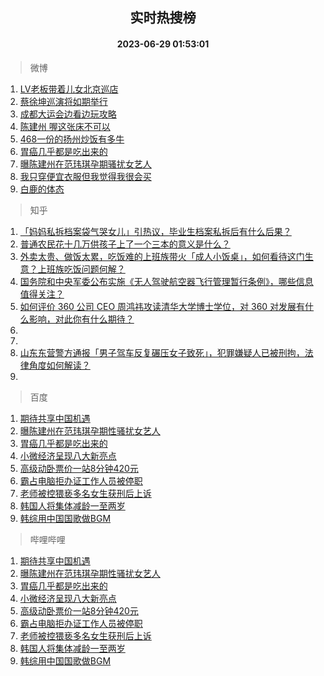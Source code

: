 <div align="center"><h2>实时热搜榜</h2><h4>2023-06-29 01:53:01</h4></div>

> 微博  

1. [LV老板带着儿女北京巡店](https://s.weibo.com/weibo?q=%23LV%E8%80%81%E6%9D%BF%E5%B8%A6%E7%9D%80%E5%84%BF%E5%A5%B3%E5%8C%97%E4%BA%AC%E5%B7%A1%E5%BA%97%23&t=31&band_rank=1&Refer=top)<br />
2. [蔡徐坤巡演将如期举行](https://s.weibo.com/weibo?q=%E8%94%A1%E5%BE%90%E5%9D%A4%E5%B7%A1%E6%BC%94%E5%B0%86%E5%A6%82%E6%9C%9F%E4%B8%BE%E8%A1%8C&t=31&band_rank=2&Refer=top)<br />
3. [成都大运会边看边玩攻略](https://s.weibo.com/weibo?q=%23%E6%88%90%E9%83%BD%E5%A4%A7%E8%BF%90%E4%BC%9A%E8%BE%B9%E7%9C%8B%E8%BE%B9%E7%8E%A9%E6%94%BB%E7%95%A5%23&t=31&band_rank=3&Refer=top)<br />
4. [陈建州 喔这张床不可以](https://s.weibo.com/weibo?q=%E9%99%88%E5%BB%BA%E5%B7%9E%20%E5%96%94%E8%BF%99%E5%BC%A0%E5%BA%8A%E4%B8%8D%E5%8F%AF%E4%BB%A5&t=31&band_rank=4&Refer=top)<br />
5. [468一份的扬州炒饭有多牛](https://s.weibo.com/weibo?q=468%E4%B8%80%E4%BB%BD%E7%9A%84%E6%89%AC%E5%B7%9E%E7%82%92%E9%A5%AD%E6%9C%89%E5%A4%9A%E7%89%9B&t=31&band_rank=5&Refer=top)<br />
6. [胃癌几乎都是吃出来的](https://s.weibo.com/weibo?q=%23%E8%83%83%E7%99%8C%E5%87%A0%E4%B9%8E%E9%83%BD%E6%98%AF%E5%90%83%E5%87%BA%E6%9D%A5%E7%9A%84%23&t=31&band_rank=6&Refer=top)<br />
7. [曝陈建州在范玮琪孕期骚扰女艺人](https://s.weibo.com/weibo?q=%23%E6%9B%9D%E9%99%88%E5%BB%BA%E5%B7%9E%E5%9C%A8%E8%8C%83%E7%8E%AE%E7%90%AA%E5%AD%95%E6%9C%9F%E9%AA%9A%E6%89%B0%E5%A5%B3%E8%89%BA%E4%BA%BA%23&t=31&band_rank=7&Refer=top)<br />
8. [我只穿便宜衣服但我觉得我很会买](https://s.weibo.com/weibo?q=%E6%88%91%E5%8F%AA%E7%A9%BF%E4%BE%BF%E5%AE%9C%E8%A1%A3%E6%9C%8D%E4%BD%86%E6%88%91%E8%A7%89%E5%BE%97%E6%88%91%E5%BE%88%E4%BC%9A%E4%B9%B0&t=31&band_rank=8&Refer=top)<br />
9. [白鹿的体态](https://s.weibo.com/weibo?q=%23%E7%99%BD%E9%B9%BF%E7%9A%84%E4%BD%93%E6%80%81%23&t=31&band_rank=9&Refer=top)<br />

> 知乎  

1. [「妈妈私拆档案袋气哭女儿」引热议，毕业生档案私拆后有什么后果？](https://www.zhihu.com/question/608989364)<br />
2. [普通农民花十几万供孩子上了一个三本的意义是什么？](https://www.zhihu.com/question/601925776)<br />
3. [外卖太贵、做饭太累，吃饭难的上班族带火「成人小饭桌」，如何看待这门生意？上班族吃饭问题何解？](https://www.zhihu.com/question/607821291)<br />
4. [国务院和中央军委公布实施《无人驾驶航空器飞行管理暂行条例》，哪些信息值得关注？](https://www.zhihu.com/question/609227057)<br />
5. [如何评价 360 公司 CEO 周鸿祎攻读清华大学博士学位，对 360 对发展有什么影响，对此你有什么期待？](https://www.zhihu.com/question/609075165)<br />
6. []()<br />
7. []()<br />
8. [山东东营警方通报「男子驾车反复碾压女子致死」，犯罪嫌疑人已被刑拘，法律角度如何解读？](https://www.zhihu.com/question/609117132)<br />
9. []()<br />

> 百度  

1. [期待共享中国机遇](https://www.baidu.com/s?wd=%E6%9C%9F%E5%BE%85%E5%85%B1%E4%BA%AB%E4%B8%AD%E5%9B%BD%E6%9C%BA%E9%81%87&sa=fyb_news&rsv_dl=fyb_news)<br />
2. [曝陈建州在范玮琪孕期性骚扰女艺人](https://www.baidu.com/s?wd=%E6%9B%9D%E9%99%88%E5%BB%BA%E5%B7%9E%E5%9C%A8%E8%8C%83%E7%8E%AE%E7%90%AA%E5%AD%95%E6%9C%9F%E6%80%A7%E9%AA%9A%E6%89%B0%E5%A5%B3%E8%89%BA%E4%BA%BA&sa=fyb_news&rsv_dl=fyb_news)<br />
3. [胃癌几乎都是吃出来的](https://www.baidu.com/s?wd=%E8%83%83%E7%99%8C%E5%87%A0%E4%B9%8E%E9%83%BD%E6%98%AF%E5%90%83%E5%87%BA%E6%9D%A5%E7%9A%84&sa=fyb_news&rsv_dl=fyb_news)<br />
4. [小微经济呈现八大新亮点](https://www.baidu.com/s?wd=%E5%B0%8F%E5%BE%AE%E7%BB%8F%E6%B5%8E%E5%91%88%E7%8E%B0%E5%85%AB%E5%A4%A7%E6%96%B0%E4%BA%AE%E7%82%B9&sa=fyb_news&rsv_dl=fyb_news)<br />
5. [高级动卧票价一站8分钟420元](https://www.baidu.com/s?wd=%E9%AB%98%E7%BA%A7%E5%8A%A8%E5%8D%A7%E7%A5%A8%E4%BB%B7%E4%B8%80%E7%AB%998%E5%88%86%E9%92%9F420%E5%85%83&sa=fyb_news&rsv_dl=fyb_news)<br />
6. [霸占电脑拒办证工作人员被停职](https://www.baidu.com/s?wd=%E9%9C%B8%E5%8D%A0%E7%94%B5%E8%84%91%E6%8B%92%E5%8A%9E%E8%AF%81%E5%B7%A5%E4%BD%9C%E4%BA%BA%E5%91%98%E8%A2%AB%E5%81%9C%E8%81%8C&sa=fyb_news&rsv_dl=fyb_news)<br />
7. [老师被控猥亵多名女生获刑后上诉](https://www.baidu.com/s?wd=%E8%80%81%E5%B8%88%E8%A2%AB%E6%8E%A7%E7%8C%A5%E4%BA%B5%E5%A4%9A%E5%90%8D%E5%A5%B3%E7%94%9F%E8%8E%B7%E5%88%91%E5%90%8E%E4%B8%8A%E8%AF%89&sa=fyb_news&rsv_dl=fyb_news)<br />
8. [韩国人将集体减龄一至两岁](https://www.baidu.com/s?wd=%E9%9F%A9%E5%9B%BD%E4%BA%BA%E5%B0%86%E9%9B%86%E4%BD%93%E5%87%8F%E9%BE%84%E4%B8%80%E8%87%B3%E4%B8%A4%E5%B2%81&sa=fyb_news&rsv_dl=fyb_news)<br />
9. [韩综用中国国歌做BGM](https://www.baidu.com/s?wd=%E9%9F%A9%E7%BB%BC%E7%94%A8%E4%B8%AD%E5%9B%BD%E5%9B%BD%E6%AD%8C%E5%81%9ABGM&sa=fyb_news&rsv_dl=fyb_news)<br />

> 哔哩哔哩  

1. [期待共享中国机遇](https://www.baidu.com/s?wd=%E6%9C%9F%E5%BE%85%E5%85%B1%E4%BA%AB%E4%B8%AD%E5%9B%BD%E6%9C%BA%E9%81%87&sa=fyb_news&rsv_dl=fyb_news)<br />
2. [曝陈建州在范玮琪孕期性骚扰女艺人](https://www.baidu.com/s?wd=%E6%9B%9D%E9%99%88%E5%BB%BA%E5%B7%9E%E5%9C%A8%E8%8C%83%E7%8E%AE%E7%90%AA%E5%AD%95%E6%9C%9F%E6%80%A7%E9%AA%9A%E6%89%B0%E5%A5%B3%E8%89%BA%E4%BA%BA&sa=fyb_news&rsv_dl=fyb_news)<br />
3. [胃癌几乎都是吃出来的](https://www.baidu.com/s?wd=%E8%83%83%E7%99%8C%E5%87%A0%E4%B9%8E%E9%83%BD%E6%98%AF%E5%90%83%E5%87%BA%E6%9D%A5%E7%9A%84&sa=fyb_news&rsv_dl=fyb_news)<br />
4. [小微经济呈现八大新亮点](https://www.baidu.com/s?wd=%E5%B0%8F%E5%BE%AE%E7%BB%8F%E6%B5%8E%E5%91%88%E7%8E%B0%E5%85%AB%E5%A4%A7%E6%96%B0%E4%BA%AE%E7%82%B9&sa=fyb_news&rsv_dl=fyb_news)<br />
5. [高级动卧票价一站8分钟420元](https://www.baidu.com/s?wd=%E9%AB%98%E7%BA%A7%E5%8A%A8%E5%8D%A7%E7%A5%A8%E4%BB%B7%E4%B8%80%E7%AB%998%E5%88%86%E9%92%9F420%E5%85%83&sa=fyb_news&rsv_dl=fyb_news)<br />
6. [霸占电脑拒办证工作人员被停职](https://www.baidu.com/s?wd=%E9%9C%B8%E5%8D%A0%E7%94%B5%E8%84%91%E6%8B%92%E5%8A%9E%E8%AF%81%E5%B7%A5%E4%BD%9C%E4%BA%BA%E5%91%98%E8%A2%AB%E5%81%9C%E8%81%8C&sa=fyb_news&rsv_dl=fyb_news)<br />
7. [老师被控猥亵多名女生获刑后上诉](https://www.baidu.com/s?wd=%E8%80%81%E5%B8%88%E8%A2%AB%E6%8E%A7%E7%8C%A5%E4%BA%B5%E5%A4%9A%E5%90%8D%E5%A5%B3%E7%94%9F%E8%8E%B7%E5%88%91%E5%90%8E%E4%B8%8A%E8%AF%89&sa=fyb_news&rsv_dl=fyb_news)<br />
8. [韩国人将集体减龄一至两岁](https://www.baidu.com/s?wd=%E9%9F%A9%E5%9B%BD%E4%BA%BA%E5%B0%86%E9%9B%86%E4%BD%93%E5%87%8F%E9%BE%84%E4%B8%80%E8%87%B3%E4%B8%A4%E5%B2%81&sa=fyb_news&rsv_dl=fyb_news)<br />
9. [韩综用中国国歌做BGM](https://www.baidu.com/s?wd=%E9%9F%A9%E7%BB%BC%E7%94%A8%E4%B8%AD%E5%9B%BD%E5%9B%BD%E6%AD%8C%E5%81%9ABGM&sa=fyb_news&rsv_dl=fyb_news)<br />
